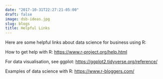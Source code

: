 ```yaml
---
date: "2017-10-31T22:27:21-05:00"
draft: false
image: dsb-ideas.jpg
slug: blogs
title: Helpful Links
---
```


Here are some helpful links about data science for business using R:

How to get help with R: https://www.r-project.org/help.html

For data visualisation, see ggplot: https://ggplot2.tidyverse.org/reference/

Examples of data science with R: https://www.r-bloggers.com/

